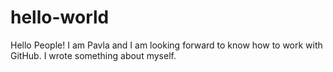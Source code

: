 # hello-world

Hello People!
 I am Pavla and I am looking forward to know how to work with GitHub.
 I wrote something about myself.

